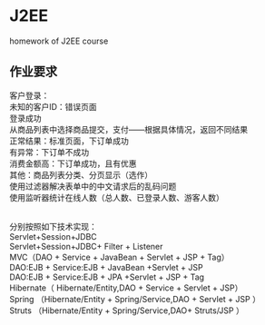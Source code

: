 # J2EE
homework of J2EE course

## 作业要求
客户登录：
<br>未知的客户ID：错误页面
<br>登录成功
 <br>从商品列表中选择商品提交，支付——根据具体情况，返回不同结果
<br>正常结果：标准页面，下订单成功
<br>有异常：下订单不成功
<br>消费金额高：下订单成功，且有优惠
<br>其他：商品列表分类、分页显示（选作） 
<br>使用过滤器解决表单中的中文请求后的乱码问题
<br>使用监听器统计在线人数（总人数、已登录人数、游客人数）

<br>分别按照如下技术实现：
<br>Servlet+Session+JDBC
<br>Servlet+Session+JDBC+ Filter + Listener
<br>MVC（DAO + Service + JavaBean + Servlet + JSP + Tag）
<br>DAO:EJB + Service:EJB + JavaBean +Servlet + JSP
<br>DAO:EJB + Service:EJB + JPA +Servlet + JSP + Tag
<br>Hibernate（ Hibernate/Entity,DAO + Service + Servlet + JSP）
<br>Spring （Hibernate/Entity + Spring/Service,DAO + Servlet + JSP ）
<br>Struts （Hibernate/Entity + Spring/Service,DAO+ Struts/JSP ）
